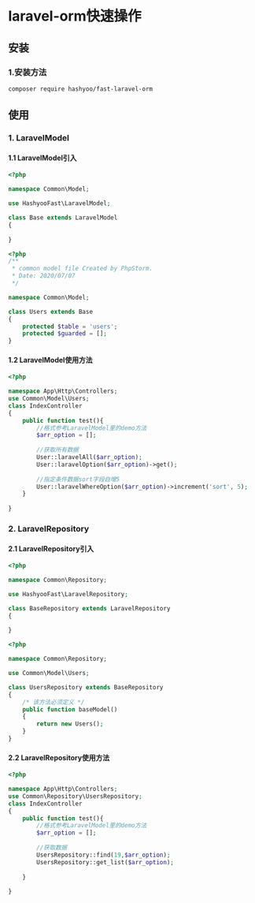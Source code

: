 # laravel-orm快速操作 # 
## 安装 ##

### 1.安装方法 ###

```
composer require hashyoo/fast-laravel-orm
```

## 使用 ##

### 1. LaravelModel ###

#### 1.1 LaravelModel引入 ####
```php
<?php

namespace Common\Model;

use HashyooFast\LaravelModel;

class Base extends LaravelModel
{
    
}
```
```php
<?php
/**
 * common model file Created by PhpStorm.
 * Date: 2020/07/07
 */

namespace Common\Model;

class Users extends Base
{
    protected $table = 'users';
    protected $guarded = [];
}

```

#### 1.2 LaravelModel使用方法 ####
```php
<?php

namespace App\Http\Controllers;
use Common\Model\Users;
class IndexController
{
    public function test(){
        //格式参考LaravelModel里的demo方法
        $arr_option = [];
        
        //获取所有数据
        User::laravelAll($arr_option);
        User::laravelOption($arr_option)->get();
        
        //指定条件数据sort字段自增5
        User::laravelWhereOption($arr_option)->increment('sort', 5);
    }
    
}
```
### 2. LaravelRepository ###

#### 2.1 LaravelRepository引入 ####
```php
<?php

namespace Common\Repository;

use HashyooFast\LaravelRepository;

class BaseRepository extends LaravelRepository
{
    
}
```
```php
<?php

namespace Common\Repository;

use Common\Model\Users;

class UsersRepository extends BaseRepository
{
    /* 该方法必须定义 */
    public function baseModel()
    {
        return new Users();
    }
}

```

#### 2.2 LaravelRepository使用方法 ####
```php
<?php

namespace App\Http\Controllers;
use Common\Repository\UsersRepository;
class IndexController
{
    public function test(){
        //格式参考LaravelModel里的demo方法
        $arr_option = [];
        
        //获取数据
        UsersRepository::find(19,$arr_option);
        UsersRepository::get_list($arr_option);
    
    }
    
}
```
